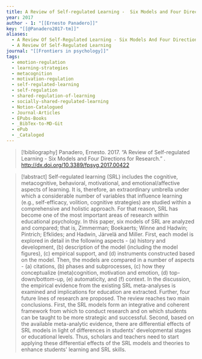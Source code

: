 ```yaml
---
title: A Review of Self-regulated Learning -  Six Models and Four Directions for Research
year: 2017
author - 1: "[[Ernesto Panadero]]"
key: "[[@Panadero2017-tm]]"
aliases:
  - A Review Of Self-Regulated Learning - Six Models And Four Directions For Research
  - A Review Of Self-Regulated Learning
journal: "[[Frontiers in psychology]]"
tags:
  - emotion-regulation
  - learning-strategies
  - metacognition
  - motivation-regulation
  - self-regulated-learning
  - self-regulation
  - shared-regulation-of-learning
  - socially-shared-regulated-learning
  - Notion-Catalogued
  - Journal-Articles
  - EPubs-Books
  - _BibTex-to-MD-Git
  - ePub
  - _Cataloged
---
```


> [!bibliography]
> Panadero, Ernesto. 2017. “A Review of Self-regulated Learning -  Six Models and Four Directions for Research.” . http://dx.doi.org/10.3389/fpsyg.2017.00422

> [!abstract]
> Self-regulated learning (SRL) includes the cognitive, metacognitive, behavioral, motivational, and emotional/affective aspects of learning. It is, therefore, an extraordinary umbrella under which a considerable number of variables that influence learning (e.g., self-efficacy, volition, cognitive strategies) are studied within a comprehensive and holistic approach. For that reason, SRL has become one of the most important areas of research within educational psychology. In this paper, six models of SRL are analyzed and compared; that is, Zimmerman; Boekaerts; Winne and Hadwin; Pintrich; Efklides; and Hadwin, Järvelä and Miller. First, each model is explored in detail in the following aspects -  (a) history and development, (b) description of the model (including the model figures), (c) empirical support, and (d) instruments constructed based on the model. Then, the models are compared in a number of aspects -  (a) citations, (b) phases and subprocesses, (c) how they conceptualize (meta)cognition, motivation and emotion, (d) top-down/bottom-up, (e) automaticity, and (f) context. In the discussion, the empirical evidence from the existing SRL meta-analyses is examined and implications for education are extracted. Further, four future lines of research are proposed. The review reaches two main conclusions. First, the SRL models form an integrative and coherent framework from which to conduct research and on which students can be taught to be more strategic and successful. Second, based on the available meta-analytic evidence, there are differential effects of SRL models in light of differences in students' developmental stages or educational levels. Thus, scholars and teachers need to start applying these differential effects of the SRL models and theories to enhance students' learning and SRL skills.